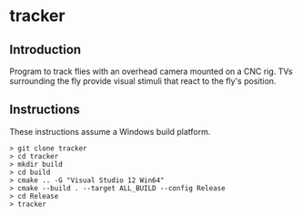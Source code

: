 # tracker

## Introduction

Program to track flies with an overhead camera mounted on a CNC rig.  TVs surrounding the fly provide visual stimuli that react to the fly's position.

## Instructions

These instructions assume a Windows build platform.

```
> git clone tracker
> cd tracker
> mkdir build
> cd build
> cmake .. -G "Visual Studio 12 Win64"
> cmake --build . --target ALL_BUILD --config Release
> cd Release
> tracker
```
